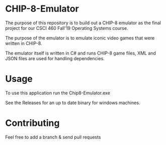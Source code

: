 ﻿# CHIP-8-Emulator
The purpose of this repository is to build out a CHIP-8 emulator as the final project for our CSCI 460 Fall'19 Operating Systems course.

The purpose of the emulator is to emulate iconic video games that were written in CHIP-8.

The emulator itself is written in C# and runs CHIP-8 game files, XML and JSON files are used for handling dependencies.

# Usage
To use this application run the Chip8-Emulator.exe 

See the Releases for an up to date binary for windows machines.

# Contributing 
Feel free to add a branch & send pull requests
